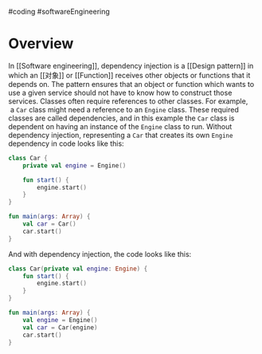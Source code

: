 #coding #softwareEngineering
# Overview
In [[Software engineering]], dependency injection is a [[Design pattern]] in which an [[对象]] or [[Function]] receives other objects or functions that it depends on. The pattern ensures that an object or function which wants to use a given service should not have to know how to construct those services.
Classes often require references to other classes. For example,  a `Car` class might need a reference to an `Engine` class. These required classes are called dependencies, and in this example the `Car` class is dependent on having an instance of the `Engine` class to run.
Without dependency injection, representing a `Car` that creates its own `Engine` dependency in code looks like this:
```kotlin
class Car {
	private val engine = Engine()

	fun start() {
		engine.start()
	}
}

fun main(args: Array) {
	val car = Car()
	car.start()
}
```
And with dependency injection, the code looks like this:
```kotlin
class Car(private val engine: Engine) {
	fun start() {
		engine.start()
	}
}

fun main(args: Array) {
	val engine = Engine()
	val car = Car(engine)
	car.start()
}
```

